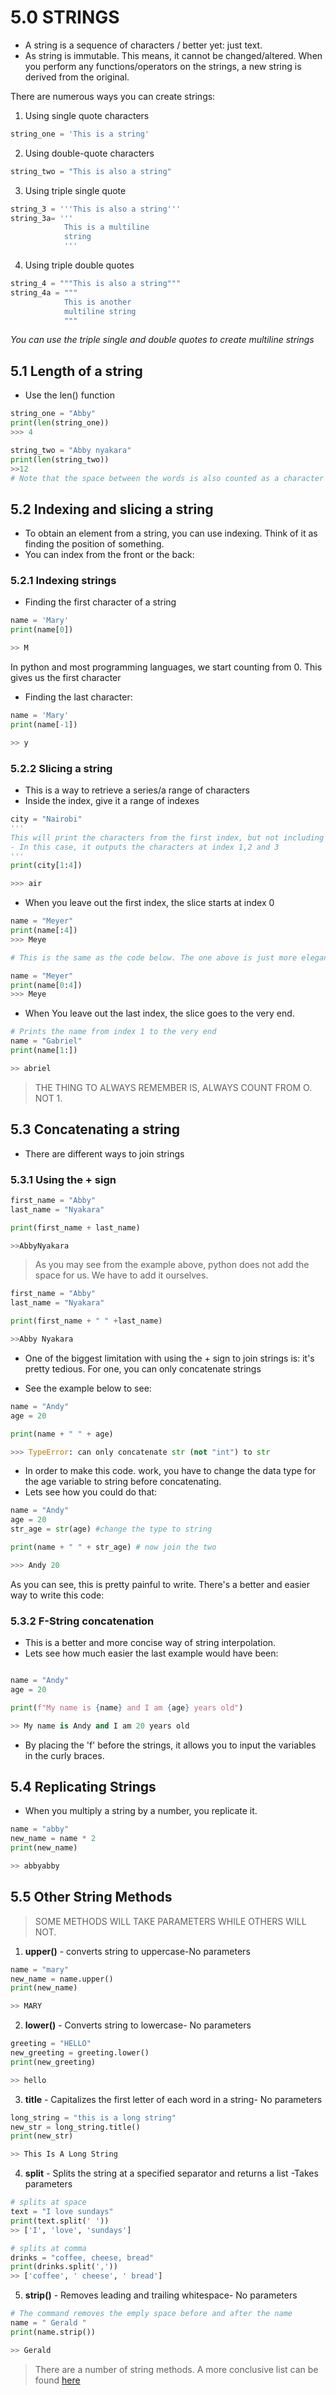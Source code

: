 # 5.0 STRINGS 
- A string is a sequence of characters / better yet: just text.
- As string is immutable. This means, it cannot be changed/altered. When you perform any functions/operators on the strings, a new string is derived from the original.

There are numerous ways you can create strings: 

1. Using single quote characters
```python
string_one = 'This is a string'
```

2. Using double-quote characters
```python
string_two = "This is also a string"
```

3. Using triple single quote
```python
string_3 = '''This is also a string'''
string_3a= '''
			This is a multiline 
			string 
			'''
```

4. Using triple double quotes
```python
string_4 = """This is also a string"""
string_4a = """
			This is another
			multiline string
			"""
```

*You can use the triple single and double quotes to create multiline strings*

## 5.1  Length of a string

- Use the len() function

```python
string_one = "Abby"
print(len(string_one))
>>> 4

string_two = "Abby nyakara"
print(len(string_two))
>>12
# Note that the space between the words is also counted as a character
```


## 5.2 Indexing and slicing a string

- To obtain an element from a string, you can use indexing. Think of it as finding the position of something. 
- You can index from the front or the back: 

### 5.2.1  Indexing strings

- Finding the first character of a string

```python
name = 'Mary'
print(name[0])

>> M
```

In python and most programming languages, we start counting from 0. This gives us the first character

- Finding the last character:

```python
name = 'Mary'
print(name[-1])

>> y
```

### 5.2.2 Slicing a string

- This is a way to retrieve a series/a range of characters
- Inside the index, give it a range of indexes

```python
city = "Nairobi"
''' 
This will print the characters from the first index, but not including the last index. 
- In this case, it outputs the characters at index 1,2 and 3
'''
print(city[1:4])

>>> air
```


-  When you leave out the first index, the slice starts at index 0

```python
name = "Meyer"
print(name[:4])
>>> Meye

# This is the same as the code below. The one above is just more elegant

name = "Meyer"
print(name[0:4])
>>> Meye
```

- When You leave out the last index, the slice goes to the very end.

```python
# Prints the name from index 1 to the very end
name = "Gabriel"
print(name[1:])

>> abriel
```

> THE THING TO ALWAYS REMEMBER IS, ALWAYS COUNT FROM O. NOT 1. 

## 5.3 Concatenating a string

- There are different ways to join strings 
### 5.3.1 Using the + sign

```python
first_name = "Abby"
last_name = "Nyakara"

print(first_name + last_name)

>>AbbyNyakara
```

> As you may see from the example above, python does not add the space for us. We have to add it ourselves. 

```python
first_name = "Abby"
last_name = "Nyakara"

print(first_name + " " +last_name)

>>Abby Nyakara
```

- One of the biggest limitation with using the + sign to join strings is: it's pretty tedious. For one, you can only concatenate strings

- See the example below to see: 

```python
name = "Andy"
age = 20

print(name + " " + age)

>>> TypeError: can only concatenate str (not "int") to str
```

- In order to make this code. work, you have to change the data type for the age variable to string before concatenating. 
- Lets see how you could do that:

```python
name = "Andy"
age = 20
str_age = str(age) #change the type to string

print(name + " " + str_age) # now join the two

>>> Andy 20
```

As you can see, this is pretty painful to write. There's a better and easier way to write this code: 

### 5.3.2 F-String concatenation

- This is a better and more concise way of string interpolation. 
- Lets see how much easier the last example would have been:

```python

name = "Andy"
age = 20

print(f"My name is {name} and I am {age} years old")

>> My name is Andy and I am 20 years old
```

- By placing the 'f' before the strings, it allows you to input the variables in the curly braces. 

## 5.4  Replicating Strings

- When you multiply a string by a number, you replicate it.
```python
name = "abby"
new_name = name * 2
print(new_name)

>> abbyabby
```

## 5.5 Other String Methods

> SOME METHODS WILL TAKE PARAMETERS WHILE OTHERS WILL NOT. 

1. **upper()** - converts string to uppercase-No parameters

```python
name = "mary"
new_name = name.upper()
print(new_name)

>> MARY
```

2. **lower()** - Converts string to lowercase- No parameters
```python
greeting = "HELLO"
new_greeting = greeting.lower()
print(new_greeting)

>> hello
```

3. **title** - Capitalizes the first letter of each word in a string- No parameters

```python
long_string = "this is a long string"
new_str = long_string.title()
print(new_str)

>> This Is A Long String
```

4. **split** - Splits the string at a specified separator and returns a list -Takes parameters

```python
# splits at space
text = "I love sundays"
print(text.split(' '))
>> ['I', 'love', 'sundays']

# splits at comma
drinks = "coffee, cheese, bread"
print(drinks.split(','))
>> ['coffee', ' cheese', ' bread']

```
5. **strip()** - Removes leading and trailing whitespace- No parameters

```python
# The command removes the emply space before and after the name
name = " Gerald "
print(name.strip())

>> Gerald
```



> There are a number of string methods. A more conclusive list can be found [here](https://www.w3schools.com/python/python_strings_methods.asp)

